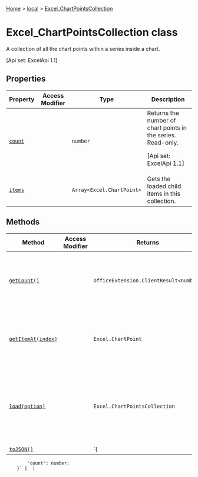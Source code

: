 [Home](./index) &gt; [local](local.md) &gt; [Excel\_ChartPointsCollection](local.excel_chartpointscollection.md)

# Excel\_ChartPointsCollection class

A collection of all the chart points within a series inside a chart. 

 \[Api set: ExcelApi 1.1\]

## Properties

|  Property | Access Modifier | Type | Description |
|  --- | --- | --- | --- |
|  [`count`](local.excel_chartpointscollection.count.md) |  | `number` | Returns the number of chart points in the series. Read-only. <p/> \[Api set: ExcelApi 1.1\] |
|  [`items`](local.excel_chartpointscollection.items.md) |  | `Array<Excel.ChartPoint>` | Gets the loaded child items in this collection. |

## Methods

|  Method | Access Modifier | Returns | Description |
|  --- | --- | --- | --- |
|  [`getCount()`](local.excel_chartpointscollection.getcount.md) |  | `OfficeExtension.ClientResult<number>` | Returns the number of chart points in the series. <p/> \[Api set: ExcelApi 1.4\] |
|  [`getItemAt(index)`](local.excel_chartpointscollection.getitemat.md) |  | `Excel.ChartPoint` | Retrieve a point based on its position within the series. <p/> \[Api set: ExcelApi 1.1\] |
|  [`load(option)`](local.excel_chartpointscollection.load.md) |  | `Excel.ChartPointsCollection` | Queues up a command to load the specified properties of the object. You must call "context.sync()" before reading the properties. |
|  [`toJSON()`](local.excel_chartpointscollection.tojson.md) |  | `{
            "count": number;
        }` |  |

